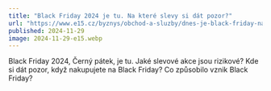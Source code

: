 ```yaml
---
title: "Black Friday 2024 je tu. Na které slevy si dát pozor?"
url: "https://www.e15.cz/byznys/obchod-a-sluzby/dnes-je-black-friday-na-ktere-slevy-si-dat-pozor-1420504"
published: 2024-11-29
image: 2024-11-29-e15.webp
---
```


Black Friday 2024, Černý pátek, je tu. Jaké slevové akce jsou rizikové? Kde si dát pozor, když nakupujete na Black Friday? Co způsobilo vznik Black Friday?
